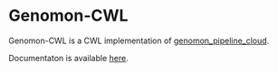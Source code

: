 # Genomon-CWL

Genomon-CWL is a CWL implementation of [genomon_pipeline_cloud](https://github.com/Genomon-Project/genomon_pipeline_cloud).

Documentaton is available [here](https://genomon-cwl.readthedocs.io/en/latest/).
